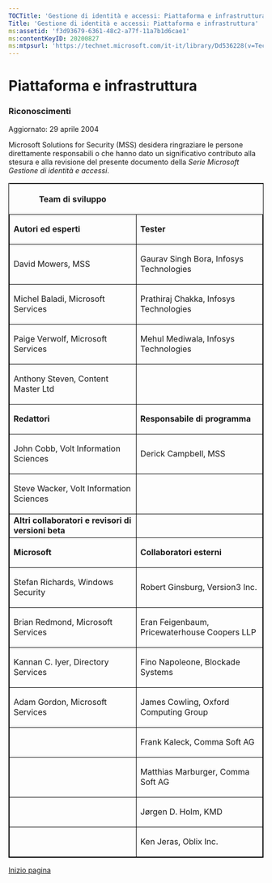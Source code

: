 ```yaml
---
TOCTitle: 'Gestione di identità e accessi: Piattaforma e infrastruttura'
Title: 'Gestione di identità e accessi: Piattaforma e infrastruttura'
ms:assetid: 'f3d93679-6361-48c2-a77f-11a7b1d6cae1'
ms:contentKeyID: 20200827
ms:mtpsurl: 'https://technet.microsoft.com/it-it/library/Dd536228(v=TechNet.10)'
---
```


Piattaforma e infrastruttura
============================

### Riconoscimenti

Aggiornato: 29 aprile 2004

Microsoft Solutions for Security (MSS) desidera ringraziare le persone direttamente responsabili o che hanno dato un significativo contributo alla stesura e alla revisione del presente documento della *Serie Microsoft Gestione di identità e accessi*.

<p> </p>
<table style="border:1px solid black;">
<colgroup>
<col width="50%" />
<col width="50%" />
</colgroup>
<thead>
<tr class="header">
<th><p>Team di sviluppo</p></th>
<th><p> </p></th>
</tr>
</thead>
<tbody>
<tr class="odd">
<td style="border:1px solid black;"><p><strong>Autori ed esperti</strong></p></td>
<td style="border:1px solid black;"><p><strong>Tester</strong></p></td>
</tr>
<tr class="even">
<td style="border:1px solid black;"><p>David Mowers, MSS</p></td>
<td style="border:1px solid black;"><p>Gaurav Singh Bora, Infosys Technologies</p></td>
</tr>
<tr class="odd">
<td style="border:1px solid black;"><p>Michel Baladi, Microsoft Services</p></td>
<td style="border:1px solid black;"><p>Prathiraj Chakka, Infosys Technologies</p></td>
</tr>
<tr class="even">
<td style="border:1px solid black;"><p>Paige Verwolf, Microsoft Services</p></td>
<td style="border:1px solid black;"><p>Mehul Mediwala, Infosys Technologies</p></td>
</tr>
<tr class="odd">
<td style="border:1px solid black;"><p>Anthony Steven, Content Master Ltd</p></td>
<td style="border:1px solid black;"><p> </p></td>
</tr>
<tr class="even">
<td style="border:1px solid black;"><p><strong>Redattori</strong></p></td>
<td style="border:1px solid black;"><p><strong>Responsabile di programma</strong></p></td>
</tr>
<tr class="odd">
<td style="border:1px solid black;"><p>John Cobb, Volt Information Sciences</p></td>
<td style="border:1px solid black;"><p>Derick Campbell, MSS</p></td>
</tr>
<tr class="even">
<td style="border:1px solid black;"><p>Steve Wacker, Volt Information Sciences</p></td>
<td style="border:1px solid black;"><p> </p></td>
</tr>
<tr class="odd">
<td style="border:1px solid black;"><strong>Altri collaboratori e revisori di versioni beta</strong></td>
<td style="border:1px solid black;"> </td>
</tr>
<tr class="even">
<td style="border:1px solid black;"><p><strong>Microsoft</strong></p></td>
<td style="border:1px solid black;"><p><strong>Collaboratori esterni</strong></p></td>
</tr>
<tr class="odd">
<td style="border:1px solid black;"><p>Stefan Richards, Windows Security</p></td>
<td style="border:1px solid black;"><p>Robert Ginsburg, Version3 Inc.</p></td>
</tr>
<tr class="even">
<td style="border:1px solid black;"><p>Brian Redmond, Microsoft Services</p></td>
<td style="border:1px solid black;"><p>Eran Feigenbaum, Pricewaterhouse Coopers LLP</p></td>
</tr>
<tr class="odd">
<td style="border:1px solid black;"><p>Kannan C. Iyer, Directory Services</p></td>
<td style="border:1px solid black;"><p>Fino Napoleone, Blockade Systems</p></td>
</tr>
<tr class="even">
<td style="border:1px solid black;"><p>Adam Gordon, Microsoft Services</p></td>
<td style="border:1px solid black;"><p>James Cowling, Oxford Computing Group</p></td>
</tr>
<tr class="odd">
<td style="border:1px solid black;"><p> </p></td>
<td style="border:1px solid black;"><p>Frank Kaleck, Comma Soft AG</p></td>
</tr>
<tr class="even">
<td style="border:1px solid black;"><p> </p></td>
<td style="border:1px solid black;"><p>Matthias Marburger, Comma Soft AG</p></td>
</tr>
<tr class="odd">
<td style="border:1px solid black;"><p> </p></td>
<td style="border:1px solid black;"><p>Jørgen D. Holm, KMD</p></td>
</tr>
<tr class="even">
<td style="border:1px solid black;"><p> </p></td>
<td style="border:1px solid black;"><p>Ken Jeras, Oblix Inc.</p></td>
</tr>
</tbody>
</table>
  
[](#mainsection)[Inizio pagina](#mainsection)
